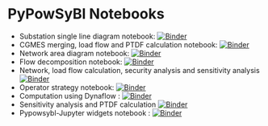 # PyPowSyBl Notebooks

- Substation single line diagram notebook: [![Binder](https://mybinder.org/badge_logo.svg)](https://mybinder.org/v2/gh/powsybl/pypowsybl-notebooks/main?labpath=single_line_diagram.ipynb)
- CGMES merging, load flow and PTDF calculation notebook: [![Binder](https://mybinder.org/badge_logo.svg)](https://mybinder.org/v2/gh/powsybl/pypowsybl-notebooks/main?labpath=cgmes.ipynb)
- Network area diagram notebook: [![Binder](https://mybinder.org/badge_logo.svg)](https://mybinder.org/v2/gh/powsybl/pypowsybl-notebooks/main?labpath=network_area_diagram.ipynb)
- Flow decomposition notebook: [![Binder](https://mybinder.org/badge_logo.svg)](https://mybinder.org/v2/gh/powsybl/pypowsybl-notebooks/main?labpath=flow_decomposition_visualization_demo.ipynb)
- Network, load flow calculation, security analysis and sensitivity analysis [![Binder](https://mybinder.org/badge_logo.svg)](https://mybinder.org/v2/gh/powsybl/pypowsybl-notebooks/main?labpath=pypowsybl_lf_security_sensitivity_analysis.ipynb)
- Operator strategy notebook: [![Binder](https://mybinder.org/badge_logo.svg)](https://mybinder.org/v2/gh/powsybl/pypowsybl-notebooks/main?labpath=operator_strategy.ipynb)
- Computation using Dynaflow : [![Binder](https://mybinder.org/badge_logo.svg)](https://mybinder.org/v2/gh/powsybl/pypowsybl-notebooks/main?labpath=dynaflow/pypowsybl_dynaflow.ipynb)
- Sensitivity analysis and PTDF calculation [![Binder](https://mybinder.org/badge_logo.svg)](https://mybinder.org/v2/gh/powsybl/pypowsybl-notebooks/main?labpath=sensitivity_analysis.ipynb)
- Pypowsybl-Jupyter widgets notebook : [![Binder](https://mybinder.org/badge_logo.svg)](https://mybinder.org/v2/gh/powsybl/pypowsybl-notebooks/pypowsybl_jupyter_demo?labpath=pypowsybl_jupyter_widgets_demo.ipynb)

